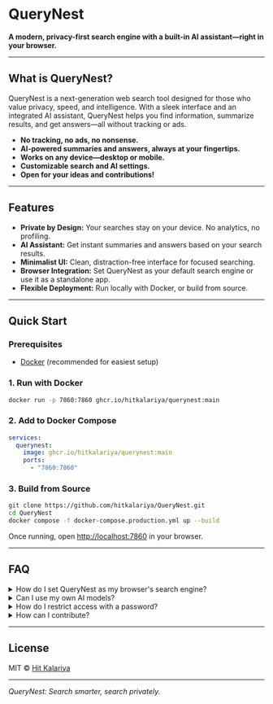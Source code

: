 # QueryNest

**A modern, privacy-first search engine with a built-in AI assistant—right in your browser.**

---

## What is QueryNest?

QueryNest is a next-generation web search tool designed for those who value privacy, speed, and intelligence. With a sleek interface and an integrated AI assistant, QueryNest helps you find information, summarize results, and get answers—all without tracking or ads.

- **No tracking, no ads, no nonsense.**
- **AI-powered summaries and answers, always at your fingertips.**
- **Works on any device—desktop or mobile.**
- **Customizable search and AI settings.**
- **Open for your ideas and contributions!**

---

## Features

- **Private by Design:** Your searches stay on your device. No analytics, no profiling.
- **AI Assistant:** Get instant summaries and answers based on your search results.
- **Minimalist UI:** Clean, distraction-free interface for focused searching.
- **Browser Integration:** Set QueryNest as your default search engine or use it as a standalone app.
- **Flexible Deployment:** Run locally with Docker, or build from source.

---

## Quick Start

### Prerequisites

- [Docker](https://docs.docker.com/get-docker/) (recommended for easiest setup)

### 1. Run with Docker

```bash
docker run -p 7860:7860 ghcr.io/hitkalariya/querynest:main
```

### 2. Add to Docker Compose

```yaml
services:
  querynest:
    image: ghcr.io/hitkalariya/querynest:main
    ports:
      - "7860:7860"
```

### 3. Build from Source

```bash
git clone https://github.com/hitkalariya/QueryNest.git
cd QueryNest
docker compose -f docker-compose.production.yml up --build
```

Once running, open [http://localhost:7860](http://localhost:7860) in your browser.

---

## FAQ

<details>
  <summary>How do I set QueryNest as my browser's search engine?</summary>
  <p>
    Use the pattern <code>http://localhost:7860/?q=%s</code> in your browser's search engine settings.
  </p>
</details>

<details>
  <summary>Can I use my own AI models?</summary>
  <p>
    Yes! Configure your preferred AI model in the settings menu or via environment variables.
  </p>
</details>

<details>
  <summary>How do I restrict access with a password?</summary>
  <p>
    Set the <code>ACCESS_KEYS</code> environment variable in your <code>.env</code> file.
  </p>
</details>

<details>
  <summary>How can I contribute?</summary>
  <p>
    Fork this repository, make your improvements, and open a pull request! All contributions are welcome.
  </p>
</details>

---

## License

MIT © [Hit Kalariya](https://github.com/hitkalariya)

---

*QueryNest: Search smarter, search privately.*
